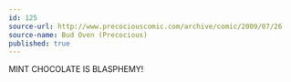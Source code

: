 ```yaml
---
id: 125
source-url: http://www.precociouscomic.com/archive/comic/2009/07/26
source-name: Bud Oven (Precocious)
published: true
---
```


<p>MINT CHOCOLATE IS BLASPHEMY!</p>


